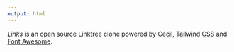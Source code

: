 ```yaml
---
output: html
---
```

_Links_ is an open source Linktree clone powered by [Cecil](https://cecil.app), [Tailwind CSS](https://tailwindcss.com) and [Font Awesome](https://fontawesome.com).
